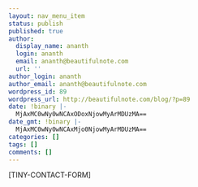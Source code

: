 ```yaml
---
layout: nav_menu_item
status: publish
published: true
author:
  display_name: ananth
  login: ananth
  email: ananth@beautifulnote.com
  url: ''
author_login: ananth
author_email: ananth@beautifulnote.com
wordpress_id: 89
wordpress_url: http://beautifulnote.com/blog/?p=89
date: !binary |-
  MjAxMC0wNy0wNCAxODoxNjowMyArMDUzMA==
date_gmt: !binary |-
  MjAxMC0wNy0wNCAxMjo0NjowMyArMDUzMA==
categories: []
tags: []
comments: []
---
```

<p>[TINY-CONTACT-FORM]</p>
